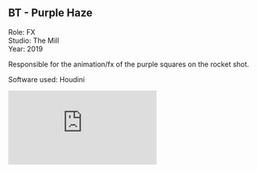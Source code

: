 ## BT - Purple Haze

Role: FX  
Studio: The Mill  
Year: 2019  

Responsible for the animation/fx of the purple squares on the rocket shot. 

Software used: Houdini

<div class="video-responsive">
<iframe src='https://player.vimeo.com/video/313654931' frameborder='0' webkitAllowFullScreen 
mozallowfullscreen allowFullScreen></iframe>
</div>
